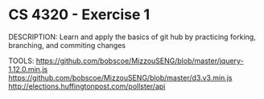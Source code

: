 # CS 4320 - Exercise 1
DESCRIPTION: Learn and apply the basics of git hub by practicing forking, branching, and commiting changes

TOOLS:  https://github.com/bobscoe/MizzouSENG/blob/master/jquery-1.12.0.min.js
        https://github.com/bobscoe/MizzouSENG/blob/master/d3.v3.min.js
        http://elections.huffingtonpost.com/pollster/api
